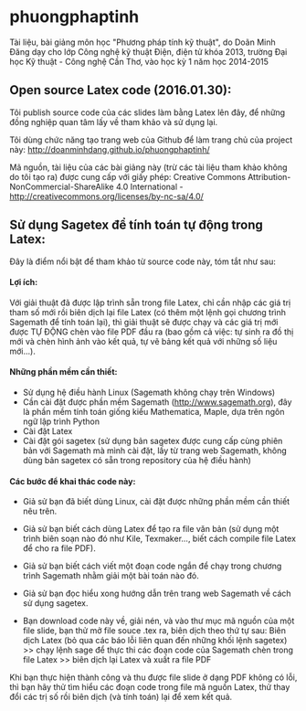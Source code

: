 phuongphaptinh
==============

Tài liệu, bài giảng môn học "Phương pháp tính kỹ thuật", do Doãn Minh Đăng dạy cho lớp Công nghệ kỹ thuật Điện, điện tử khóa 2013, trường Đại học Kỹ thuật - Công nghệ Cần Thơ, vào học kỳ 1 năm học 2014-2015

## Open source Latex code (2016.01.30):
Tôi publish source code của các slides làm bằng Latex lên đây, để những đồng nghiệp quan tâm lấy về tham khảo và sử dụng lại.

Tôi dùng chức năng tạo trang web của Github để làm trang chủ của project này: http://doanminhdang.github.io/phuongphaptinh/

Mã nguồn, tài liệu của các bài giảng này (trừ các tài liệu tham khảo không do tôi tạo ra) được cung cấp với giấy phép: 
Creative Commons Attribution-NonCommercial-ShareAlike 4.0 International - 
http://creativecommons.org/licenses/by-nc-sa/4.0/

## Sử dụng Sagetex để tính toán tự động trong Latex:
Đây là điểm nổi bật để tham khảo từ source code này, tóm tắt như sau:

####  Lợi ích: 
Với giải thuật đã được lập trình sẵn trong file Latex, chỉ cần nhập các giá trị tham số mới rồi biên dịch lại file Latex (có thêm một lệnh gọi chương trình Sagemath để tính toán lại), thì giải thuật sẽ được chạy và các giá trị mới được TỰ ĐỘNG chèn vào file PDF đầu ra (bao gồm cả việc: tự sinh ra đồ thị mới và chèn hình ảnh vào kết quả, tự vẽ bảng kết quả với những số liệu mới...).

#### Những phần mềm cần thiết:
- Sử dụng hệ điều hành Linux (Sagemath không chạy trên Windows)
- Cần cài đặt được phần mềm Sagemath (http://www.sagemath.org), đây là phần mềm tính toán giống kiểu Mathematica, Maple, dựa trên ngôn ngữ lập trình Python
- Cài đặt Latex
- Cài đặt gói sagetex (sử dụng bản sagetex được cung cấp cùng phiên bản với Sagemath mà mình cài đặt, lấy từ trang web Sagemath, không dùng bản sagetex có sẵn trong repository của hệ điều hành)

#### Các bước để khai thác code này:
- Giả sử bạn đã biết dùng Linux, cài đặt được những phần mềm cần thiết nêu trên.

- Giả sử bạn biết cách dùng Latex để tạo ra file văn bản (sử dụng một trình biên soạn nào đó như Kile, Texmaker..., biết cách compile file Latex để cho ra file PDF).

- Giả sử bạn biết cách viết một đoạn code ngắn để chạy trong chương trình Sagemath nhằm giải một bài toán nào đó.

- Giả sử bạn đọc hiểu xong hướng dẫn trên trang web Sagemath về cách sử dụng sagetex.
 
- Bạn download code này về, giải nén, và vào thư mục mã nguồn của một file slide, bạn   thử mở file souce .tex ra, biên dịch theo thứ tự sau:
 Biên dịch Latex (bỏ qua các báo lỗi liên quan đến những khối lệnh sagetex) >> chạy lệnh sage để thực thi các đoạn code của Sagemath chèn trong file Latex >> biên dịch lại Latex và xuất ra file PDF

Khi bạn thực hiện thành công và thu được file slide ở dạng PDF không có lỗi, thì bạn hãy thử tìm hiểu các đoạn code trong file mã nguồn Latex, thử thay đổi các trị số rồi biên dịch (và tính toán) lại để xem kết quả. 

